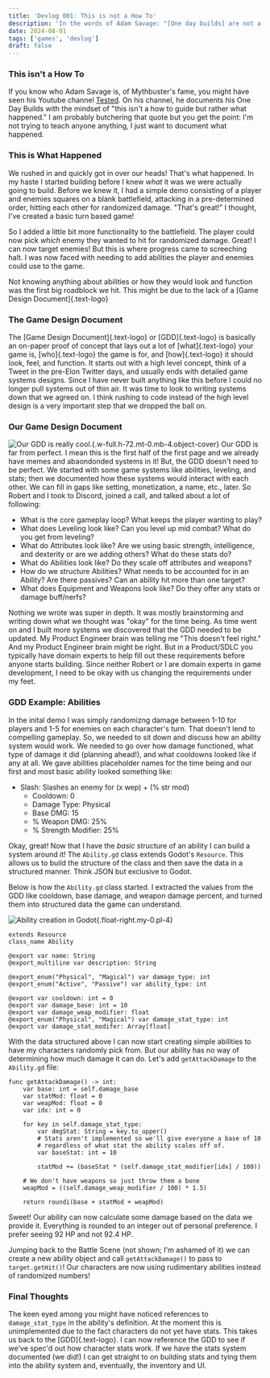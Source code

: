 ```yaml
---
title: 'Devlog 001: This is not a How To'
description: 'In the words of Adam Savage: "[One day builds] are not a how to but a what happened."'
date: 2024-08-01
tags: ['games', 'devlog']
draft: false
---
```


### This isn't a How To
If you know who Adam Savage is, of Mythbuster's fame, you might have seen his Youtube channel <a href="https://www.youtube.com/channel/UCiDJtJKMICpb9B1qf7qjEOA" target="_blank">Tested</a>. On his channel, he documents his One Day Builds with the mindset of "this isn't a how to guide but rather what happened." I am probably butchering that quote but you get the point: I'm not trying to teach anyone anything, I just want to document what happened.

### This is What Happened
We rushed in and quickly got in over our heads! That's what happened. In my haste I started building before I knew *what* it was we were actually going to build. Before we knew it, I had a simple demo consisting of a player and enemies squares on a blank battlefield, attacking in a pre-determined order, hitting each other for randomized damage. "That's great!" I thought, I've created a basic turn based game!

So I added a little bit more functionality to the battlefield. The player could now pick *which* enemy they wanted to hit for randomized damage. Great! I can now target enemies! But this is where progress came to screeching halt. I was now faced with needing to add abilities the player and enemies could use to the game.

Not knowing anything about abilities or how they would look and function was the first big roadblock we hit. This might be due to the lack of a [Game Design Document]{.text-logo}

### The Game Design Document
The [Game Design Document]{.text-logo} or [GDD]{.text-logo} is basically an on-paper proof of concept that lays out a lot of [what]{.text-logo} your game is, [who]{.text-logo} the game is for, and [how]{.text-logo} it should look, feel, and function. It starts out with a high level concept, think of a Tweet in the pre-Elon Twitter days, and usually ends with detailed game systems designs. Since I have never built anything like this before I could no longer pull systems out of thin air. It was time to look to writing systems down that we agreed on. I think rushing to code instead of the high level design is a very important step that we dropped the ball on.

### Our Game Design Document
![Our GDD is really cool.](/blog/gdd-fun.png){.w-full.h-72.mt-0.mb-4.object-cover}
Our GDD is far from perfect. I mean this is the first half of the first page and we already have memes and abaondonded systems in it! But, the GDD doesn't need to be perfect. We started with some game systems like abilities, leveling, and stats; then we documented how these systems would interact with each other. We can fill in gaps like setting, monetization, a name, etc., later. So Robert and I took to Discord, joined a call, and talked about a lot of following:
* What is the core gameplay loop? What keeps the player wanting to play?
* What does Leveling look like? Can you level up mid combat? What do you get from leveling?
* What do Attributes look like? Are we using basic strength, intelligence, and dexterity or are we adding others? What do these stats do?
* What do Abilities look like? Do they scale off attributes and weapons?
* How do we structure Abilities? What needs to be accounted for in an Ability? Are there passives? Can an ability hit more than one target?
* What does Equipment and Weapons look like? Do they offer any stats or damage buff/nerfs?

Nothing we wrote was super in depth. It was mostly brainstorming and writing down what we thought was "okay" for the time being. As time went on and I built more systems we discovered that the GDD needed to be updated. My Product Engineer brain was telling me "This doesn't feel right." And my Product Engineer brain might be right. But in a Product/SDLC you typically have domain experts to help fill out these requirements before anyone starts building. Since neither Robert or I are domain experts in game development, I need to be okay with us changing the requirements under my feet.

### GDD Example: Abilities
In the inital demo I was simply randomizng damage between 1-10 for players and 1-5 for enemies on each character's turn. That doesn't lend to compelling gameplay. So, we needed to sit down and discuss how an ability system would work. We needed to go over how damage functioned, what type of damage it did (planning ahead!), and what cooldowns looked like if any at all. We gave abilities placeholder names for the time being and our first and most basic ability looked something like:

<ul>
    <li class="mb-2 pl-0">
        Slash: Slashes an enemy for (x wep) + (% str mod)
        <ul class="my-0">
            <li class="my-1">Cooldown: 0</li>
            <li class="my-1">Damage Type: Physical</li>
            <li class="my-1">Base DMG: 15</li>
            <li class="my-1">% Weapon DMG: 25%</li>
            <li class="my-1">% Strength Modifier: 25%</li>
        </ul>
    </li>
</ul>

Okay, great! Now that I have the *basic* structure of an ability I can build a system around it! The `Ability.gd` class extends Godot's `Resource`. This allows us to build the structure of the class and then save the data in a structured manner. Think JSON but exclusive to Godot.

Below is how the `Ability.gd` class started. I extracted the values from the GDD like cooldown, base damage, and weapon damage percent, and turned them into structured data the game can understand.

![Ability creation in Godot](/blog/ability-godot-ui.png){.float-right.my-0.pl-4}
```gdscript Ability.gd
extends Resource
class_name Ability

@export var name: String
@export_multiline var description: String

@export_enum("Physical", "Magical") var damage_type: int
@export_enum("Active", "Passive") var ability_type: int

@export var cooldown: int = 0
@export var damage_base: int = 10
@export var damage_weap_modifier: float
@export_enum("Physical", "Magical") var damage_stat_type: int
@export var damage_stat_modifer: Array[float]
```
<div class="clear-right -mt-2"></div>

With the data structured above I can now start creating simple abilities to have my characters randomly pick from. But our ability has no way of determining how much damage it can do. Let's add `getAttackDamage` to the `Ability.gd` file:

```gdscript
func getAttackDamage() -> int:
    var base: int = self.damage_base
	var statMod: float = 0
	var weapMod: float = 0
	var idx: int = 0

	for key in self.damage_stat_type:
		var dmgStat: String = key.to_upper()
        # Stats aren't implemented so we'll give everyone a base of 10
        # regardless of what stat the ability scales off of.
		var baseStat: int = 10
		
		statMod += (baseStat * (self.damage_stat_modifier[idx] / 100))

    # We don't have weapons so just throw them a bone
    weapMod = ((self.damage_weap_modifier / 100) * 1.5)

    return roundi(base + statMod + weapMod)
```

Sweet! Our ability can now calculate some damage based on the data we provide it. Everything is rounded to an integer out of personal preference. I prefer seeing 92 HP and not 92.4 HP.

Jumping back to the Battle Scene (not shown; I'm ashamed of it) we can create a new ability object and call `getAttackDamage()` to pass to `target.getHit()`! Our characters are now using rudimentary abilities instead of randomized numbers!

### Final Thoughts
The keen eyed among you might have noticed references to `damage_stat_type` in the ability's definition. At the moment this is unimplemented due to the fact characters do not yet have stats. This takes us back to the [GDD]{.text-logo}. I can now reference the GDD to see if we've spec'd out how character stats work. If we have the stats system documented (we did!) I can get straight to on building stats and tying them into the ability system and, eventually, the inventory and UI.
